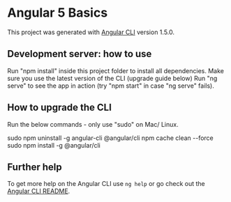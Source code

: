 # Angular 5 Basics

This project was generated with [Angular CLI](https://github.com/angular/angular-cli) version 1.5.0.

## Development server: how to use

Run "npm install" inside this project folder to install all dependencies.
Make sure you use the latest version of the CLI (upgrade guide below)
Run "ng serve" to see the app in action (try "npm start" in case "ng serve" fails).

## How to upgrade the CLI

Run the below commands - only use "sudo" on Mac/ Linux.

sudo npm uninstall -g angular-cli @angular/cli
npm cache clean --force
sudo npm install -g @angular/cli

## Further help

To get more help on the Angular CLI use `ng help` or go check out the [Angular CLI README](https://github.com/angular/angular-cli/blob/master/README.md).
